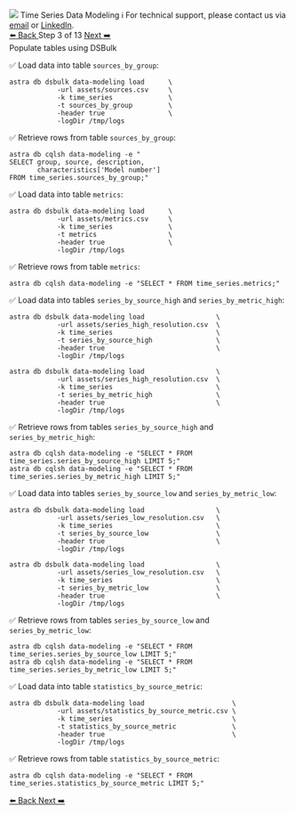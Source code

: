 <!-- TOP -->
<div class="top">
  <img src="https://datastax-academy.github.io/katapod-shared-assets/images/ds-academy-logo.svg" />
  <span class="scenario-title">Time Series Data Modeling</span>
  <span class="scenario-subtitle">ℹ️ For technical support, please contact us via <a href="mailto:aleksandr.volochnev@datastax.com">email</a> or <a href="https://dtsx.io/aleks">LinkedIn</a>.</span> 
</div>

<!-- NAVIGATION -->
<div id="navigation-top" class="navigation-top">
 <a href='command:katapod.loadPage?[{"step":"step2-astra"}]' 
   class="btn btn-dark navigation-top-left">⬅️ Back
 </a>
<span class="step-count"> Step 3 of 13</span>
 <a href='command:katapod.loadPage?[{"step":"step4-astra"}]' 
    class="btn btn-dark navigation-top-right">Next ➡️
  </a>
</div>

<!-- CONTENT -->

<div class="step-title">Populate tables using DSBulk</div>

✅ Load data into table `sources_by_group`:
```
astra db dsbulk data-modeling load      \
            -url assets/sources.csv     \
            -k time_series              \
            -t sources_by_group         \
            -header true                \
            -logDir /tmp/logs
```

✅ Retrieve rows from table `sources_by_group`:
```
astra db cqlsh data-modeling -e "
SELECT group, source, description, 
       characteristics['Model number'] 
FROM time_series.sources_by_group;"      
```

✅ Load data into table `metrics`:
```
astra db dsbulk data-modeling load      \
            -url assets/metrics.csv     \
            -k time_series              \
            -t metrics                  \
            -header true                \
            -logDir /tmp/logs
```

✅ Retrieve rows from table `metrics`:
```
astra db cqlsh data-modeling -e "SELECT * FROM time_series.metrics;"      
```

✅ Load data into tables `series_by_source_high` and `series_by_metric_high`:
```
astra db dsbulk data-modeling load                  \
            -url assets/series_high_resolution.csv  \
            -k time_series                          \
            -t series_by_source_high                \
            -header true                            \
            -logDir /tmp/logs

astra db dsbulk data-modeling load                  \
            -url assets/series_high_resolution.csv  \
            -k time_series                          \
            -t series_by_metric_high                \
            -header true                            \
            -logDir /tmp/logs                        
```

✅ Retrieve rows from tables `series_by_source_high` and `series_by_metric_high`:
```
astra db cqlsh data-modeling -e "SELECT * FROM time_series.series_by_source_high LIMIT 5;"   
astra db cqlsh data-modeling -e "SELECT * FROM time_series.series_by_metric_high LIMIT 5;"                                         
```

✅ Load data into tables `series_by_source_low` and `series_by_metric_low`:
```
astra db dsbulk data-modeling load                  \
            -url assets/series_low_resolution.csv   \
            -k time_series                          \
            -t series_by_source_low                 \
            -header true                            \
            -logDir /tmp/logs

astra db dsbulk data-modeling load                  \
            -url assets/series_low_resolution.csv   \
            -k time_series                          \
            -t series_by_metric_low                 \
            -header true                            \
            -logDir /tmp/logs
```

✅ Retrieve rows from tables `series_by_source_low` and `series_by_metric_low`:
```
astra db cqlsh data-modeling -e "SELECT * FROM time_series.series_by_source_low LIMIT 5;"   
astra db cqlsh data-modeling -e "SELECT * FROM time_series.series_by_metric_low LIMIT 5;"      
```

✅ Load data into table `statistics_by_source_metric`:
```
astra db dsbulk data-modeling load                      \
            -url assets/statistics_by_source_metric.csv \
            -k time_series                              \
            -t statistics_by_source_metric              \
            -header true                                \
            -logDir /tmp/logs
```

✅ Retrieve rows from table `statistics_by_source_metric`:
```
astra db cqlsh data-modeling -e "SELECT * FROM time_series.statistics_by_source_metric LIMIT 5;"      
```

<!-- NAVIGATION -->
<div id="navigation-bottom" class="navigation-bottom">
 <a href='command:katapod.loadPage?[{"step":"step2-astra"}]'
   class="btn btn-dark navigation-bottom-left">⬅️ Back
 </a>
 <a href='command:katapod.loadPage?[{"step":"step4-astra"}]'
    class="btn btn-dark navigation-bottom-right">Next ➡️
  </a>
</div>
